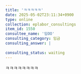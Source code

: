 ```yaml
---
title: 'ㅋㅋㅋㅋㅋ'
date: 2025-05-02T23:11:34+0900
type: online
collection: eplabor_consultings
item_id: 1550
consultee_name: '임OO'
consulting_category: 임금
consulting_answer: |
    
consulting_status: waiting
---
```


ㅋㅋㅋㅋㅋㅋㅋㅋ
